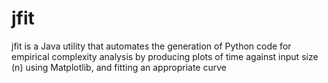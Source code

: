 # jfit
jfit is a Java utility that automates the generation of Python code for empirical complexity analysis by producing plots of time against input size (n) using Matplotlib, and fitting an appropriate curve
